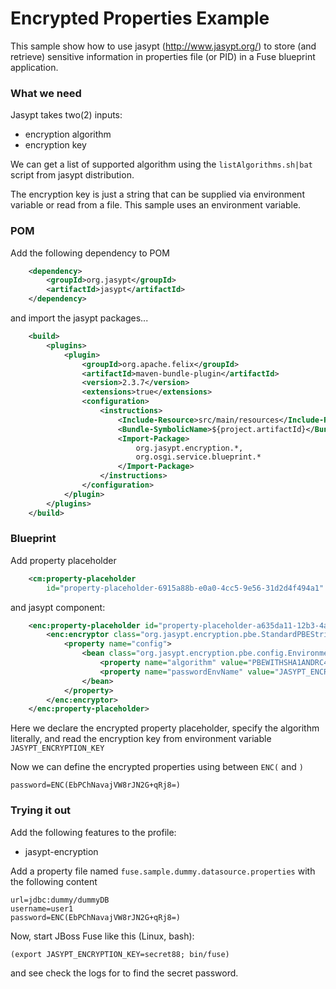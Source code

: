 # Encrypted Properties Example

This sample show how to use jasypt (http://www.jasypt.org/) to store (and retrieve) sensitive information in properties file (or PID) in a Fuse blueprint application.

### What we need

Jasypt takes two(2) inputs:
* encryption algorithm
* encryption key

We can get a list of supported algorithm using the ```listAlgorithms.sh|bat``` script from jasypt distribution.

The encryption key is just a string that can be supplied via environment variable or read from a file. This sample uses an environment variable.

### POM

Add the following dependency to POM
```xml
	<dependency>
		<groupId>org.jasypt</groupId>
		<artifactId>jasypt</artifactId>
	</dependency>
```

and import the jasypt packages...
```xml
	<build>
		<plugins>
			<plugin>
				<groupId>org.apache.felix</groupId>
				<artifactId>maven-bundle-plugin</artifactId>
				<version>2.3.7</version>
				<extensions>true</extensions>
				<configuration>
					<instructions>
						<Include-Resource>src/main/resources</Include-Resource>
						<Bundle-SymbolicName>${project.artifactId}</Bundle-SymbolicName>
						<Import-Package>
							org.jasypt.encryption.*,
							org.osgi.service.blueprint.*
						</Import-Package>
					</instructions>
				</configuration>
			</plugin>
		</plugins>
	</build>
```

### Blueprint

Add property placeholder
```xml
    <cm:property-placeholder
        id="property-placeholder-6915a88b-e0a0-4cc5-9e56-31d2d4f494a1" persistent-id="fuse.sample.dummy.datasource"/>
```

and jasypt component:
```xml
    <enc:property-placeholder id="property-placeholder-a635da11-12b3-4ad1-912b-ce607869fa50">
        <enc:encryptor class="org.jasypt.encryption.pbe.StandardPBEStringEncryptor">
            <property name="config">
                <bean class="org.jasypt.encryption.pbe.config.EnvironmentStringPBEConfig">
                    <property name="algorithm" value="PBEWITHSHA1ANDRC4_128"/>
                    <property name="passwordEnvName" value="JASYPT_ENCRYPTION_KEY"/>
                </bean>
            </property>
        </enc:encryptor>
    </enc:property-placeholder>
```

Here we declare the encrypted property placeholder, specify the algorithm literally, and read the encryption key from environment variable ```JASYPT_ENCRYPTION_KEY```

Now we can define the encrypted properties using between ```ENC(``` and ```)```

```
password=ENC(EbPChNavajVW8rJN2G+qRj8=)
```

### Trying it out

Add the following features to the profile:
* jasypt-encryption

Add a property file named ```fuse.sample.dummy.datasource.properties``` with the following content
```
url=jdbc:dummy/dummyDB
username=user1
password=ENC(EbPChNavajVW8rJN2G+qRj8=)
```

Now, start JBoss Fuse like this (Linux, bash):
```
(export JASYPT_ENCRYPTION_KEY=secret88; bin/fuse)
```
and see check the logs for to find the secret password.


